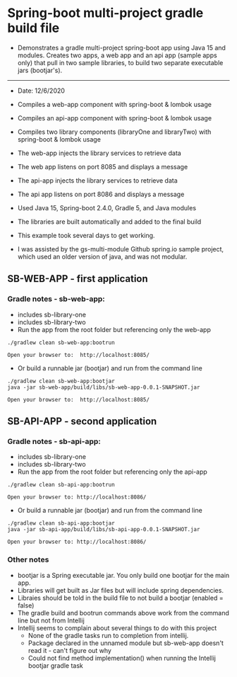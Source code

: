 # Spring-boot multi-project gradle build file

- Demonstrates a gradle multi-project spring-boot app using Java 15 and modules. Creates two apps, a web app and an api
  app (sample apps only) that pull in two sample libraries, to build two separate executable jars (bootjar's).

---

- Date: 12/6/2020
- Compiles a web-app component with spring-boot & lombok usage
- Compiles an api-app component with spring-boot & lombok usage
- Compiles two library components (libraryOne and libraryTwo) with spring-boot & lombok usage
- The web-app injects the library services to retrieve data
- The web app listens on port 8085 and displays a message
- The api-app injects the library services to retrieve data
- The api app listens on port 8086 and displays a message
- Used Java 15, Spring-boot 2.4.0, Gradle 5, and Java modules

- The libraries are built automatically and added to the final build
- This example took several days to get working.
- I was assisted by the gs-multi-module Github spring.io sample project, which used an older version of java, and was
  not modular.

## SB-WEB-APP - first application
### Gradle notes - sb-web-app:

- includes sb-library-one
- includes sb-library-two
- Run the app from the root folder but referencing only the web-app

```
./gradlew clean sb-web-app:bootrun

Open your browser to:  http://localhost:8085/
```

- Or build a runnable jar (bootjar) and run from the command line

```
./gradlew clean sb-web-app:bootjar
java -jar sb-web-app/build/libs/sb-web-app-0.0.1-SNAPSHOT.jar

Open your browser to:  http://localhost:8085/
```    

## SB-API-APP - second application
### Gradle notes - sb-api-app:

- includes sb-library-one
- includes sb-library-two
- Run the app from the root folder but referencing only the api-app

```
./gradlew clean sb-api-app:bootrun

Open your browser to: http://localhost:8086/
```

- Or build a runnable jar (bootjar) and run from the command line

```
./gradlew clean sb-api-app:bootjar
java -jar sb-api-app/build/libs/sb-api-app-0.0.1-SNAPSHOT.jar

Open your browser to: http://localhost:8086/
```    

### Other notes
- bootjar is a Spring executable jar. You only build one bootjar for the main app.
- Libraries will get built as Jar files but will include spring dependencies.
- Libraies should be told in the build file to not build a bootjar (enabled = false)
- The gradle build and bootrun commands above work from the command line but not from Intellij
- Intellij seems to complain about several things to do with this project
    - None of the gradle tasks run to completion from intellij.
    - Package declared in the unnamed module but sb-web-app doesn't read it - can't figure out why
    - Could not find method implementation() when running the Intellij bootjar gradle task


